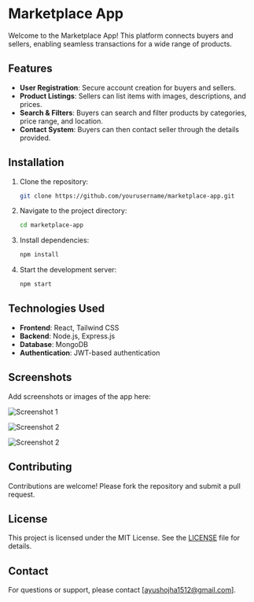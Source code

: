 # Marketplace App

Welcome to the Marketplace App! This platform connects buyers and sellers, enabling seamless transactions for a wide range of products.

## Features

- **User Registration**: Secure account creation for buyers and sellers.
- **Product Listings**: Sellers can list items with images, descriptions, and prices.
- **Search & Filters**: Buyers can search and filter products by categories, price range, and location.
- **Contact System**: Buyers can then contact seller through the details provided.

## Installation

1. Clone the repository:
   ```bash
   git clone https://github.com/yourusername/marketplace-app.git
   ```
2. Navigate to the project directory:
   ```bash
   cd marketplace-app
   ```
3. Install dependencies:
   ```bash
   npm install
   ```
4. Start the development server:
   ```bash
   npm start
   ```

## Technologies Used

- **Frontend**: React, Tailwind CSS
- **Backend**: Node.js, Express.js
- **Database**: MongoDB
- **Authentication**: JWT-based authentication

## Screenshots

Add screenshots or images of the app here:

![Screenshot 1](https://github.com/user-attachments/assets/77878685-f2a7-4bc3-832a-738811471d8d)

![Screenshot 2](https://github.com/user-attachments/assets/f77b37b3-4eb2-41aa-b88f-0ce4f5233ca9)

![Screenshot 2](https://github.com/user-attachments/assets/b1bb6c05-c033-4880-be79-1aa0846b332e)

## Contributing

Contributions are welcome! Please fork the repository and submit a pull request.

## License

This project is licensed under the MIT License. See the [LICENSE](LICENSE) file for details.

## Contact

For questions or support, please contact [ayushojha1512@gmail.com].

